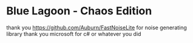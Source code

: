 # Blue Lagoon - Chaos Edition
thank you https://github.com/Auburn/FastNoiseLite for noise generating library
thank you microsoft for c# or whatever you did